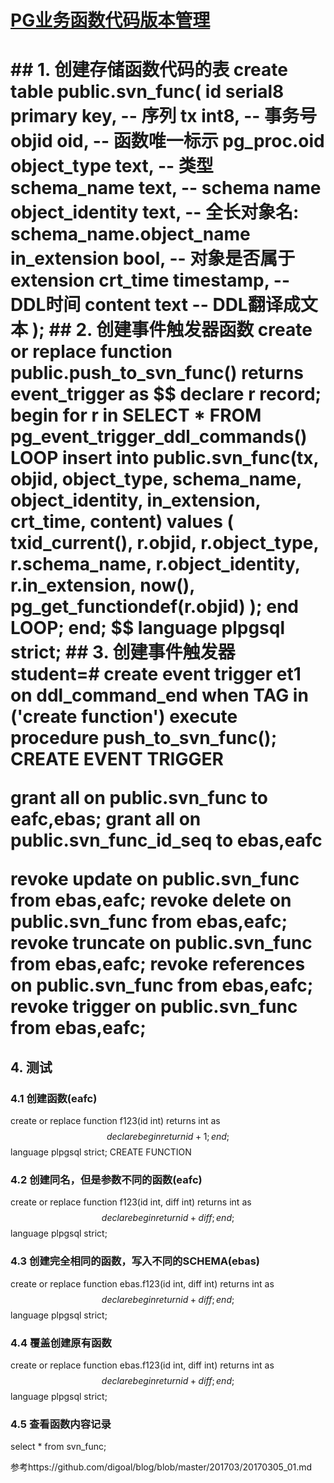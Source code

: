 # [PG业务函数代码版本管理](http://note.youdao.com/noteshare?id=4dddacb3ddb3018255d611e60a13a5bb&sub=4797C4FE3E81416AB3C4A2B8133CB009)
<h1/>
## 1. 创建存储函数代码的表
create table public.svn_func(  
  id serial8 primary key,  -- 序列  
  tx int8, -- 事务号  
  objid oid, -- 函数唯一标示 pg_proc.oid  
  object_type text, -- 类型  
  schema_name text, -- schema name  
  object_identity text, -- 全长对象名: schema_name.object_name  
  in_extension bool, -- 对象是否属于extension  
  crt_time timestamp, -- DDL时间  
  content text  -- DDL翻译成文本  
);  
## 2. 创建事件触发器函数
create or replace function public.push_to_svn_func() returns event_trigger as $$  
declare  
  r record;  
begin  
  for r in SELECT * FROM pg_event_trigger_ddl_commands() LOOP  
    insert into public.svn_func(tx, objid, object_type, schema_name, object_identity, in_extension, crt_time, content)  
      values   
       (  
          txid_current(),  
	  r.objid,   
          r.object_type,  
          r.schema_name,  
          r.object_identity,  
          r.in_extension,  
          now(),  
          pg_get_functiondef(r.objid)  
	);  
  end LOOP;  
end;  
$$ language plpgsql strict;  
## 3. 创建事件触发器
student=# create event trigger et1 on ddl_command_end  when TAG in ('create function') execute procedure push_to_svn_func();  
CREATE EVENT TRIGGER

grant all on public.svn_func to eafc,ebas;
grant all on public.svn_func_id_seq to ebas,eafc

revoke update on public.svn_func from ebas,eafc;
revoke delete on public.svn_func from ebas,eafc;
revoke truncate on public.svn_func from ebas,eafc;
revoke references on public.svn_func from ebas,eafc;
revoke trigger on public.svn_func from ebas,eafc;
## 4. 测试
### 4.1 创建函数(eafc)
create or replace function f123(id int) returns int as $$                                                           
declare  
begin  
return id+1;  
end;  
$$ language plpgsql strict; 
CREATE FUNCTION
### 4.2 创建同名，但是参数不同的函数(eafc)
create or replace function f123(id int, diff int) returns int as $$  
declare  
begin  
return id+diff;  
end;  
$$ language plpgsql strict;  
### 4.3 创建完全相同的函数，写入不同的SCHEMA(ebas)
create or replace function ebas.f123(id int, diff int) returns int as $$  
declare  
begin  
return id+diff;  
end;  
$$ language plpgsql strict;  
### 4.4 覆盖创建原有函数
create or replace function ebas.f123(id int, diff int) returns int as $$  
declare  
begin  
return id+diff;  
end;  
$$ language plpgsql strict;
### 4.5 查看函数内容记录
select * from svn_func;

参考https://github.com/digoal/blog/blob/master/201703/20170305_01.md

